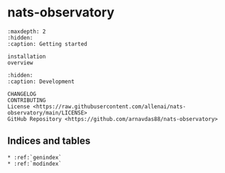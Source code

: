 # **nats-observatory**

```{toctree}
:maxdepth: 2
:hidden:
:caption: Getting started

installation
overview
```

```{toctree}
:hidden:
:caption: Development

CHANGELOG
CONTRIBUTING
License <https://raw.githubusercontent.com/allenai/nats-observatory/main/LICENSE>
GitHub Repository <https://github.com/arnavdas88/nats-observatory>
```

## Indices and tables

```{eval-rst}
* :ref:`genindex`
* :ref:`modindex`
```
